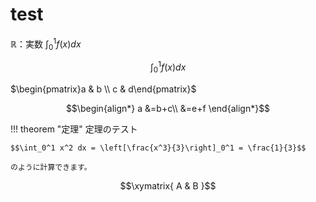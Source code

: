 # test

$\mathbb{R}$：実数
$\int_0^1 f(x)dx$

$$\int_0^1 f(x)dx$$

$\begin{pmatrix}a & b \\ c & d\end{pmatrix}$

$$\begin{align*}   a &=b+c\\
      &=e+f
\end{align*}$$

!!! theorem "定理"
    定理のテスト

    $$\int_0^1 x^2 dx = \left[\frac{x^3}{3}\right]_0^1 = \frac{1}{3}$$
    
    のように計算できます。

$$\xymatrix{
    A & B
}$$
